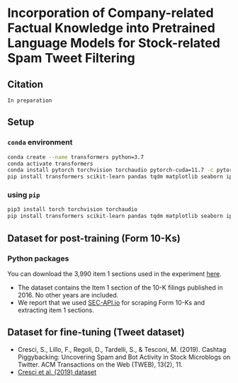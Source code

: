# Incorporation of Company-related Factual Knowledge into Pretrained Language Models for Stock-related Spam Tweet Filtering

## Citation
```
In preparation
```

## Setup 
### `conda` environment
```bash
conda create --name transformers python=3.7
conda activate transformers
conda install pytorch torchvision torchaudio pytorch-cuda=11.7 -c pytorch -c nvidia 
pip install transformers scikit-learn pandas tqdm matplotlib seaborn ipython nltk
```

### using `pip`
```bash
pip3 install torch torchvision torchaudio
pip install transformers scikit-learn pandas tqdm matplotlib seaborn ipython nltk
```


## Dataset for post-training (Form 10-Ks)

### Python packages
You can download the 3,990 item 1 sections used in the experiment <a href="https://drive.google.com/drive/folders/1wDletufalrRncQEQxRgCQlqyoMWGg8x3?usp=sharing">here</a>.
- The dataset contains the Item 1 section of the 10-K filings published in 2016. No other years are included.
- We report that we used <a href="https://sec-api.io">SEC-API.io</a> for scraping Form 10-Ks and extracting item 1 sections.


## Dataset for fine-tuning (Tweet dataset) 
* Cresci, S., Lillo, F., Regoli, D., Tardelli, S., & Tesconi, M. (2019). Cashtag Piggybacking: Uncovering Spam and Bot Activity in Stock Microblogs on Twitter. ACM Transactions on the Web (TWEB), 13(2), 11.
* [Cresci et al. (2019) dataset](https://zenodo.org/record/2686862#.Yi2D4nrP23A)
